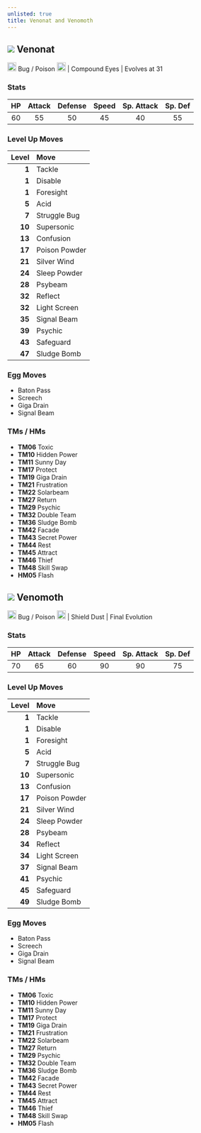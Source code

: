 ```yaml
---
unlisted: true
title: Venonat and Venomoth
---
```

## ![](https://serebii.net/emerald/pokemon/048.png) Venonat
<img src="https://archives.bulbagarden.net/media/upload/thumb/9/9c/Bug_icon_SwSh.png/64px-Bug_icon_SwSh.png" width="20px" height="20px"> Bug / Poison <img src="https://archives.bulbagarden.net/media/upload/thumb/8/8d/Poison_icon_SwSh.png/64px-Poison_icon_SwSh.png" width="20px" height="20px"> | Compound Eyes | Evolves at 31

### Stats

| HP | Attack | Defense | Speed | Sp. Attack | Sp. Def |
|:---:|:---:|:---:|:---:|:---:|:---:|
| 60 | 55 | 50 | 45 | 40 | 55 |

### Level Up Moves

| Level | Move |
|---:|:---|
| **1** | Tackle |
| **1** | Disable |
| **1** | Foresight |
| **5** | Acid |
| **7** | Struggle Bug |
| **10** | Supersonic |
| **13** | Confusion |
| **17** | Poison Powder |
| **21** | Silver Wind |
| **24** | Sleep Powder |
| **28** | Psybeam |
| **32** | Reflect |
| **32** | Light Screen |
| **35** | Signal Beam |
| **39** | Psychic |
| **43** | Safeguard |
| **47** | Sludge Bomb |


### Egg Moves
- Baton Pass
- Screech
- Giga Drain
- Signal Beam

### TMs / HMs
- **TM06** Toxic
- **TM10** Hidden Power
- **TM11** Sunny Day
- **TM17** Protect
- **TM19** Giga Drain
- **TM21** Frustration
- **TM22** Solarbeam
- **TM27** Return
- **TM29** Psychic
- **TM32** Double Team
- **TM36** Sludge Bomb
- **TM42** Facade
- **TM43** Secret Power
- **TM44** Rest
- **TM45** Attract
- **TM46** Thief
- **TM48** Skill Swap
- **HM05** Flash

## ![](https://serebii.net/emerald/pokemon/049.png) Venomoth
<img src="https://archives.bulbagarden.net/media/upload/thumb/9/9c/Bug_icon_SwSh.png/64px-Bug_icon_SwSh.png" width="20px" height="20px"> Bug / Poison <img src="https://archives.bulbagarden.net/media/upload/thumb/8/8d/Poison_icon_SwSh.png/64px-Poison_icon_SwSh.png" width="20px" height="20px"> | Shield Dust | Final Evolution

### Stats

| HP | Attack | Defense | Speed | Sp. Attack | Sp. Def |
|:---:|:---:|:---:|:---:|:---:|:---:|
| 70 | 65 | 60 | 90 | 90 | 75 |

### Level Up Moves

| Level | Move |
|---:|:---|
| **1** | Tackle |
| **1** | Disable |
| **1** | Foresight |
| **5** | Acid |
| **7** | Struggle Bug |
| **10** | Supersonic |
| **13** | Confusion |
| **17** | Poison Powder |
| **21** | Silver Wind |
| **24** | Sleep Powder |
| **28** | Psybeam |
| **34** | Reflect |
| **34** | Light Screen |
| **37** | Signal Beam |
| **41** | Psychic |
| **45** | Safeguard |
| **49** | Sludge Bomb |


### Egg Moves
- Baton Pass
- Screech
- Giga Drain
- Signal Beam

### TMs / HMs
- **TM06** Toxic
- **TM10** Hidden Power
- **TM11** Sunny Day
- **TM17** Protect
- **TM19** Giga Drain
- **TM21** Frustration
- **TM22** Solarbeam
- **TM27** Return
- **TM29** Psychic
- **TM32** Double Team
- **TM36** Sludge Bomb
- **TM42** Facade
- **TM43** Secret Power
- **TM44** Rest
- **TM45** Attract
- **TM46** Thief
- **TM48** Skill Swap
- **HM05** Flash